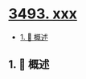 # [3493. xxx](https://github.com/Tdahuyou/TNotes.leetcode/tree/main/notes/3493.%20xxx)

<!-- region:toc -->

- [1. 📝 概述](#1--概述)

<!-- endregion:toc -->

## 1. 📝 概述
